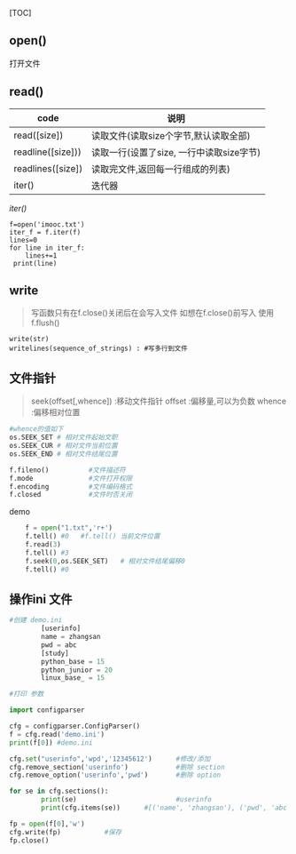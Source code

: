 [TOC]

## open()
打开文件

## read()

|   code  | 说明    |
| --- | --- |
|  read([size])  |  读取文件(读取size个字节,默认读取全部)  |
|  readline([size]))  |  读取一行(设置了size, 一行中读取size字节)  |
|  readlines([size])  |  读取完文件,返回每一行组成的列表)  |
| iter()  |  迭代器 |

*iter()*

    f=open('imooc.txt')
    iter_f = f.iter(f)
    lines=0
    for line in iter_f:
        lines+=1
     print(line)

## write
>写函数只有在f.close()关闭后在会写入文件
>如想在f.close()前写入 使用f.flush()
	
	write(str)
    writelines(sequence_of_strings) : #写多行到文件
    
## 文件指针
>seek(offset[,whence]) :移动文件指针
>offset :偏移量,可以为负数
>whence :偏移相对位置
```python
#whence的值如下
os.SEEK_SET # 相对文件起始文职
os.SEEK_CUR # 相对文件当前位置
os.SEEK_END # 相对文件结尾位置

f.fileno()   		#文件描述符 
f.mode  		    #文件打开权限
f.encoding  	    #文件编码格式
f.closed   		    #文件时否关闭
```
demo 
```python
    f = open("1.txt",'r+')
    f.tell() #0   #f.tell() 当前文件位置
    f.read(3)
    f.tell() #3
    f.seek(0,os.SEEK_SET)   # 相对文件结尾偏移0
    f.tell() #0
```

## 操作ini 文件
```python
#创建 demo.ini
        [userinfo]
        name = zhangsan
        pwd = abc
        [study]
        python_base = 15
        python_junior = 20
        linux_base_ = 15

#打印 参数

import configparser

cfg = configparser.ConfigParser()
f = cfg.read('demo.ini')
print(f[0]) #demo.ini

cfg.set("userinfo",'wpd','12345612')      #修改/添加
cfg.remove_section('userinfo')            #删除 section
cfg.remove_option('userinfo','pwd')       #删除 option

for se in cfg.sections():
        print(se)                         #userinfo
        print(cfg.items(se))      #[('name', 'zhangsan'), ('pwd', 'abc')]

fp = open(f[0],'w')
cfg.write(fp)           #保存
fp.close()
```